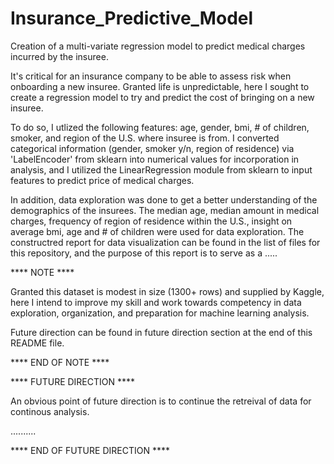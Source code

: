 # Insurance_Predictive_Model
Creation of a multi-variate regression model to predict medical charges incurred by the insuree.

It's critical for an insurance company to be able to assess risk when onboarding a new insuree. Granted life is unpredictable, here I sought to create a regression model to try and predict the cost of bringing on a new insuree.

To do so, I utlized the following features: age, gender, bmi, # of children, smoker, and region of the U.S. where insuree is from. I converted categorical information (gender, smoker y/n, region of residence) via 'LabelEncoder' from sklearn into numerical values for incorporation in analysis, and I utilized the LinearRegression module from sklearn to input features to predict price of medical charges. 

In addition, data exploration was done to get a better understanding of the demographics of the insurees. The median age, median amount in medical charges, frequency of region of residence within the U.S., insight on average bmi, age and # of children were used for data exploration. The constructred report for data visualization can be found in the list of files for this repository, and the purpose of this report is to serve as a .....

**** NOTE **** 

Granted this dataset is modest in size (1300+ rows) and supplied by Kaggle, here I intend to improve my skill and work towards competency in data exploration, organization, and preparation for machine learning analysis.

Future direction can be found in future direction section at the end of this README file.

**** END OF NOTE ****



**** FUTURE DIRECTION ****

An obvious point of future direction is to continue the retreival of data for continous analysis.

..........

**** END OF FUTURE DIRECTION ****
